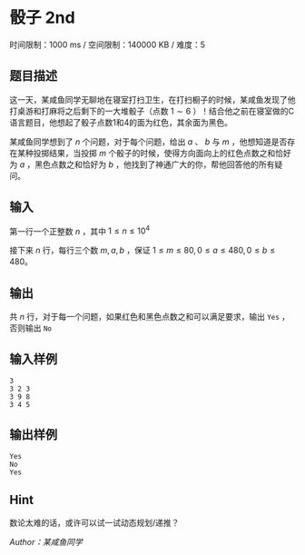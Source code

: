 # 骰子 2nd

时间限制：1000 ms / 空间限制：140000 KB / 难度：5

## 题目描述

​这一天，某咸鱼同学无聊地在寝室打扫卫生，在打扫橱子的时候，某咸鱼发现了他打桌游和打麻将之后剩下的一大堆骰子（点数 $1 \sim 6$ ）！结合他之前在寝室做的C语言题目，他想起了骰子点数1和4的面为红色，其余面为黑色。

某咸鱼同学想到了 $n$ 个问题，对于每个问题，给出 $a$ 、 $b$ 与 $m$ ，他想知道是否存在某种投掷结果，当投掷 $m$ 个骰子的时候，使得方向面向上的红色点数之和恰好为 $a$ ，黑色点数之和恰好为 $b$ ，他找到了神通广大的你，帮他回答他的所有疑问。

## 输入

​第一行一个正整数 $n$ ，其中 $1 \leq n \leq 10^4$

​接下来 $n$ 行，每行三个数 $m, a, b$ ，保证 $1 \le m \le 80, 0 \le a \le 480 ,0 \le b \le 480$。

## 输出

​共 $n$ 行，对于每一个问题，如果红色和黑色点数之和可以满足要求，输出 `Yes` ，否则输出 `No`

## 输入样例

    3
    3 2 3
    3 9 8
    3 4 5

## 输出样例

    Yes
    No
    Yes

## Hint

数论太难的话，或许可以试一试动态规划/递推？

*Author：某咸鱼同学*
